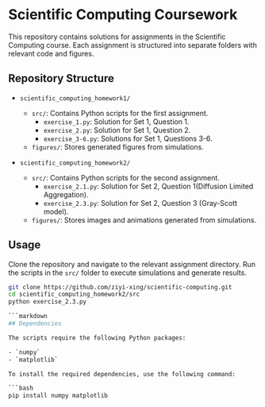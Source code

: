 # Scientific Computing Coursework

This repository contains solutions for assignments in the Scientific Computing course. Each assignment is structured into separate folders with relevant code and figures.

## Repository Structure

- `scientific_computing_homework1/`
  - `src/`: Contains Python scripts for the first assignment.
    - `exercise_1.py`: Solution for Set 1, Question 1.
    - `exercise_2.py`: Solution for Set 1, Question 2.
    - `exercise_3-6.py`: Solutions for Set 1, Questions 3-6.
  - `figures/`: Stores generated figures from simulations.

- `scientific_computing_homework2/`
  - `src/`: Contains Python scripts for the second assignment.
    - `exercise_2.1.py`: Solution for Set 2, Question 1(Diffusion Limited Aggregation).
    - `exercise_2.3.py`: Solution for Set 2, Question 3 (Gray-Scott model).
  - `figures/`: Stores images and animations generated from simulations.

## Usage

Clone the repository and navigate to the relevant assignment directory. Run the scripts in the `src/` folder to execute simulations and generate results.

```bash
git clone https://github.com/ziyi-xing/scientific-computing.git
cd scientific_computing_homework2/src
python exercise_2.3.py

```markdown
## Dependencies

The scripts require the following Python packages:

- `numpy`
- `matplotlib`

To install the required dependencies, use the following command:

```bash
pip install numpy matplotlib
